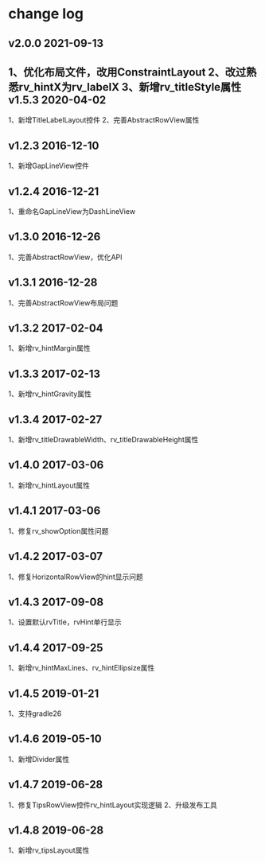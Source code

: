 change log
==========
v2.0.0 2021-09-13
-----------------
1、优化布局文件，改用ConstraintLayout
2、改过熟悉rv_hintX为rv_labelX
3、新增rv_titleStyle属性
v1.5.3 2020-04-02
-----------------
1、新增TitleLabelLayout控件
2、完善AbstractRowView属性

v1.2.3  2016-12-10
------------------
1、新增GapLineView控件

v1.2.4  2016-12-21
------------------
1、重命名GapLineView为DashLineView

v1.3.0  2016-12-26
------------------
1、完善AbstractRowView，优化API

v1.3.1  2016-12-28
------------------
1、完善AbstractRowView布局问题

v1.3.2 2017-02-04
------------------
1、新增rv_hintMargin属性

v1.3.3 2017-02-13
------------------
1、新增rv_hintGravity属性

v1.3.4 2017-02-27
------------------
1、新增rv_titleDrawableWidth、rv_titleDrawableHeight属性

v1.4.0 2017-03-06
------------------
1、新增rv_hintLayout属性

v1.4.1 2017-03-06
------------------
1、修复rv_showOption属性问题

v1.4.2 2017-03-07
------------------
1、修复HorizontalRowView的hint显示问题

v1.4.3 2017-09-08
------------------
1、设置默认rvTitle，rvHint单行显示

v1.4.4 2017-09-25
------------------
1、新增rv_hintMaxLines、rv_hintEllipsize属性

v1.4.5 2019-01-21
------------------
1、支持gradle26

v1.4.6 2019-05-10
------------------
1、新增Divider属性

v1.4.7 2019-06-28
------------------
1、修复TipsRowView控件rv_hintLayout实现逻辑
2、升级发布工具

v1.4.8 2019-06-28
------------------
1、新增rv_tipsLayout属性
